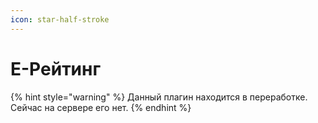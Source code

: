 ```yaml
---
icon: star-half-stroke
---
```


# Е-Рейтинг

{% hint style="warning" %}
Данный плагин находится в переработке. Сейчас на сервере его нет.
{% endhint %}

